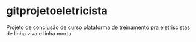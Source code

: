 # gitprojetoeletricista
Projeto de conclusão de curso plataforma de treinamento pra eletriscistas de linha viva e linha morta

